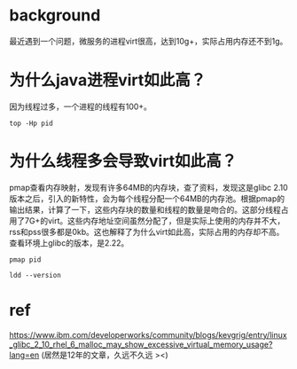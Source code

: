 # background

最近遇到一个问题，微服务的进程virt很高，达到10g+，实际占用内存还不到1g。

# 为什么java进程virt如此高？

因为线程过多，一个进程的线程有100+。
````
top -Hp pid
````

# 为什么线程多会导致virt如此高？

pmap查看内存映射，发现有许多64MB的内存块，查了资料，发现这是glibc 2.10版本之后，引入的新特性，会为每个线程分配一个64MB的内存池。根据pmap的输出结果，计算了一下，这些内存块的数量和线程的数量是吻合的。这部分线程占用了7G+的virt。这些内存地址空间虽然分配了，但是实际上使用的内存并不大，rss和pss很多都是0kb。这也解释了为什么virt如此高，实际占用的内存却不高。
查看环境上glibc的版本，是2.22。
`````
pmap pid

ldd --version
`````

# ref
https://www.ibm.com/developerworks/community/blogs/kevgrig/entry/linux_glibc_2_10_rhel_6_malloc_may_show_excessive_virtual_memory_usage?lang=en
(居然是12年的文章，久远不久远 ><)
